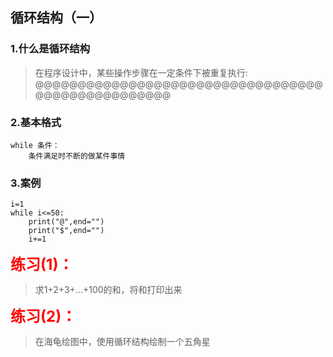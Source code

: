 ## 循环结构（一）
### 1.什么是循环结构
>在程序设计中，某些操作步骤在一定条件下被重复执行: <br>
@$@$@$@$@$@$@$@$@$@$@$@$@$@$@$@$@$@$@$@$@$@$@$@$@$@$@$@$@$@$@$@$@$@$@$@$@$@$@$@$@$@$@$@$@$@$@$@$@$@$


### 2.基本格式
```
while 条件：
    条件满足时不断的做某件事情
```

### 3.案例
```
i=1
while i<=50:
	print("@",end="")
	print("$",end="")
	i+=1
```

<font style="font-size: 24px;color: red;font-weight: 700">练习(1)：</font><br/>
>求1+2+3+...+100的和，将和打印出来<br>

<font style="font-size: 24px;color: red;font-weight: 700">练习(2)：</font><br/>
>在海龟绘图中，使用循环结构绘制一个五角星<br>





